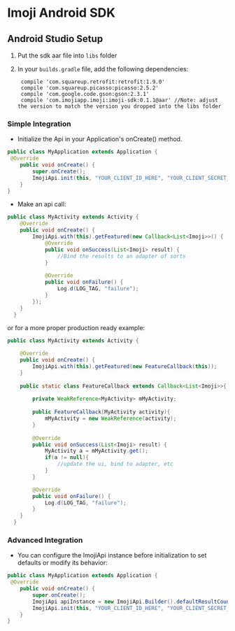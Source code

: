 # Imoji Android SDK


## Android Studio Setup
1. Put the sdk aar file into ```libs``` folder

2. In your ```builds.gradle``` file, add the following dependencies:

        
        compile 'com.squareup.retrofit:retrofit:1.9.0'
        compile 'com.squareup.picasso:picasso:2.5.2'
        compile 'com.google.code.gson:gson:2.3.1'
        compile 'com.imojiapp.imoji:imoji-sdk:0.1.1@aar' //Note: adjust the version to match the version you dropped into the libs folder
        

### Simple Integration
- Initialize the Api in your Application's onCreate() method.
```java
public class MyApplication extends Application {
 @Override
    public void onCreate() {
        super.onCreate();
        ImojiApi.init(this, "YOUR_CLIENT_ID_HERE", "YOUR_CLIENT_SECRET_HERE");
    }
}
```

- Make an api call:
```java
public class MyActivity extends Activity {
    @Override
    public void onCreate() {
        ImojiApi.with(this).getFeatured(new Callback<List<Imoji>>() {
            @Override
            public void onSuccess(List<Imoji> result) {
                //Bind the results to an adapter of sorts
            }
  
            @Override
            public void onFailure() {
                Log.d(LOG_TAG, "failure");
            }
        });
    }
  }  
```
or for a more proper production ready example:
```java
public class MyActivity extends Activity {

    @Override
    public void onCreate() {
        ImojiApi.with(this).getFeatured(new FeatureCallback(this));
    }
    
    public static class FeatureCallback extends Callback<List<Imoji>>{
        
        private WeakReference<MyActivity> mMyActivity;
        
        public FeatureCallback(MyActivity activity){
            mMyActivity = new WeakReference(activity);
        }
        
        @Override
        public void onSuccess(List<Imoji> result) {
            MyActivity a = mMyActivity.get();
            if(a != null){
                //update the ui, bind to adapter, etc
            }
        }

        @Override
        public void onFailure() {
            Log.d(LOG_TAG, "failure");
        }
    }
  }  
```

### Advanced Integration
- You can configure the ImojiApi instance before initialization to set defaults or modify its behavior:
```java
public class MyApplication extends Application {
 @Override
    public void onCreate() {
        super.onCreate();
        ImojiApi apiInstance = new ImojiApi.Builder().defaultResultCount(60).build();
        ImojiApi.init(this, "YOUR_CLIENT_ID_HERE", "YOUR_CLIENT_SECRET_HERE", apiInstance);
    }
}
```

